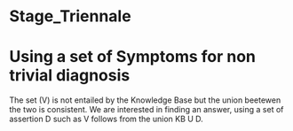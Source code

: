# Stage_Triennale

# Using a set of Symptoms for non trivial diagnosis

The set (V) is not entailed by the Knowledge Base but the union beetewen the two is consistent.
We are interested in finding an answer, using a set of assertion D such as V follows from the union KB U D.
